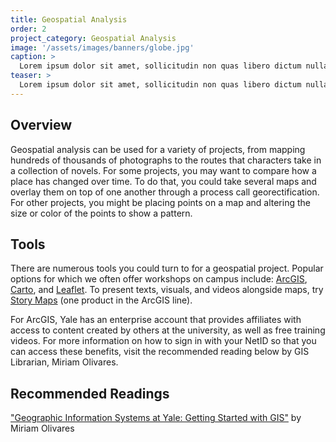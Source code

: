 ```yaml
---
title: Geospatial Analysis
order: 2
project_category: Geospatial Analysis
image: '/assets/images/banners/globe.jpg'
caption: >
  Lorem ipsum dolor sit amet, sollicitudin non quas libero dictum nulla vel. Quam porttitor lacus a wisi. Duis congue, ut quam elit at a. Orci fermentum mattis accusantium. Libero fermentum condimentum sed, vel
teaser: >
  Lorem ipsum dolor sit amet, sollicitudin non quas libero dictum nulla vel. Quam porttitor lacus a wisi. Duis congue, ut quam elit at a. Orci fermentum mattis accusantium. Libero fermentum condimentum sed, vel
---
```


<h2 class='subheading'>Overview</h2>

Geospatial analysis can be used for a variety of projects, from mapping hundreds of thousands of photographs to the routes that characters take in a collection of novels. For some projects, you may want to compare how a place has changed over time. To do that, you could take several maps and overlay them on top of one another through a process call georectification. For other projects, you might be placing points on a map and altering the size or color of the points to show a pattern.  

<h2 class='subheading'>Tools</h2>

There are numerous tools you could turn to for a geospatial project. Popular options for which we often offer workshops on campus include: <a href='https://www.arcgis.com/home/index.html' target='_blank'>ArcGIS</a>, <a href='https://carto.com/' target='_blank'>Carto</a>, and <a href='http://leafletjs.com/' target='_blank'>Leaflet</a>. To present texts, visuals, and videos alongside maps, try <a href='https://storymaps.arcgis.com/en/' target='_blank'>Story Maps</a> (one product in the ArcGIS line).  

For ArcGIS, Yale has an enterprise account that provides affiliates with access to content created by others at the university, as well as free training videos. For more information on how to sign in with your NetID so that you can access these benefits, visit the recommended reading below by GIS Librarian, Miriam Olivares.   

<h2 class='subheading'>Recommended Readings</h2>
<a href='https://guides.library.yale.edu/GIS' target='_blank'>"Geographic Information Systems at Yale: Getting Started with GIS"</a> by Miriam Olivares
